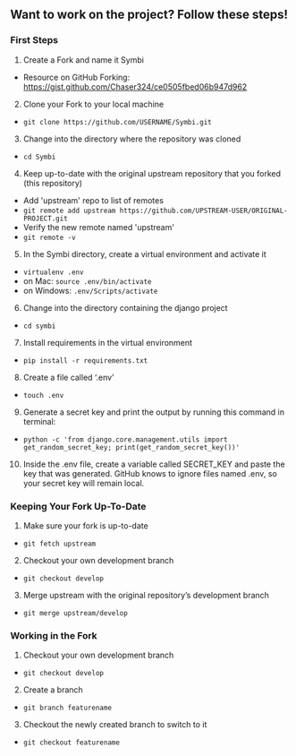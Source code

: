 ## Want to work on the project? Follow these steps!

### First Steps
1. Create a Fork and name it Symbi  
- Resource on GitHub Forking: https://gist.github.com/Chaser324/ce0505fbed06b947d962  
2. Clone your Fork to your local machine  
- `git clone https://github.com/USERNAME/Symbi.git` 
3. Change into the directory where the repository was cloned  
- `cd Symbi`  
4. Keep up-to-date with the original upstream repository that you forked (this repository)  
- Add 'upstream' repo to list of remotes
- `git remote add upstream https://github.com/UPSTREAM-USER/ORIGINAL-PROJECT.git`  
- Verify the new remote named 'upstream'
- `git remote -v`
5. In the Symbi directory, create a virtual environment and activate it
- `virtualenv .env`
- on Mac: `source .env/bin/activate`
- on Windows: `.env/Scripts/activate`
6. Change into the directory containing the django project
- `cd symbi`
7. Install requirements in the virtual environment
- `pip install -r requirements.txt`
8. Create a file called ‘.env’
- `touch .env`
9. Generate a secret key and print the output by running this command in terminal:
- `python -c 'from django.core.management.utils import get_random_secret_key; print(get_random_secret_key())'`
10. Inside the .env file, create a variable called SECRET_KEY and paste the key that was generated. GitHub knows to ignore files named .env, so your secret key will remain local.

### Keeping Your Fork Up-To-Date
1. Make sure your fork is up-to-date
- `git fetch upstream`
2. Checkout your own development branch
- `git checkout develop`
3. Merge upstream with the original repository’s development branch
- `git merge upstream/develop`

### Working in the Fork
1. Checkout your own development branch
- `git checkout develop`
2. Create a branch
- `git branch featurename`
3. Checkout the newly created branch to switch to it
- `git checkout featurename`
